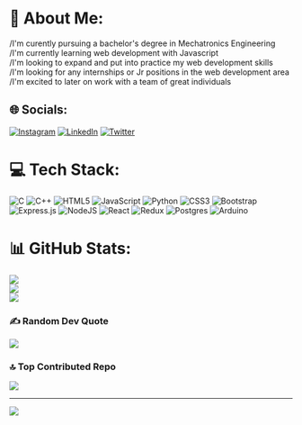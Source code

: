 # 💫 About Me:
/I'm curently pursuing a bachelor's degree in Mechatronics Engineering<br>/I'm currently learning web development with Javascript<br>/I'm looking to expand and put into practice my web development skills<br>/I'm looking for any internships or Jr positions in the web development area<br>/I'm excited to later on work with a team of great individuals


## 🌐 Socials:
[![Instagram](https://img.shields.io/badge/Instagram-%23E4405F.svg?logo=Instagram&logoColor=white)](https://instagram.com/alejandrosf_) [![LinkedIn](https://img.shields.io/badge/LinkedIn-%230077B5.svg?logo=linkedin&logoColor=white)](https://linkedin.com/in/alejandrosolisflores) [![Twitter](https://img.shields.io/badge/Twitter-%231DA1F2.svg?logo=Twitter&logoColor=white)](https://twitter.com/alejandrosf_) 

# 💻 Tech Stack:
![C](https://img.shields.io/badge/c-%2300599C.svg?style=for-the-badge&logo=c&logoColor=white) ![C++](https://img.shields.io/badge/c++-%2300599C.svg?style=for-the-badge&logo=c%2B%2B&logoColor=white) ![HTML5](https://img.shields.io/badge/html5-%23E34F26.svg?style=for-the-badge&logo=html5&logoColor=white) ![JavaScript](https://img.shields.io/badge/javascript-%23323330.svg?style=for-the-badge&logo=javascript&logoColor=%23F7DF1E) ![Python](https://img.shields.io/badge/python-3670A0?style=for-the-badge&logo=python&logoColor=ffdd54) ![CSS3](https://img.shields.io/badge/css3-%231572B6.svg?style=for-the-badge&logo=css3&logoColor=white) ![Bootstrap](https://img.shields.io/badge/bootstrap-%23563D7C.svg?style=for-the-badge&logo=bootstrap&logoColor=white) ![Express.js](https://img.shields.io/badge/express.js-%23404d59.svg?style=for-the-badge&logo=express&logoColor=%2361DAFB) ![NodeJS](https://img.shields.io/badge/node.js-6DA55F?style=for-the-badge&logo=node.js&logoColor=white) ![React](https://img.shields.io/badge/react-%2320232a.svg?style=for-the-badge&logo=react&logoColor=%2361DAFB) ![Redux](https://img.shields.io/badge/redux-%23593d88.svg?style=for-the-badge&logo=redux&logoColor=white) ![Postgres](https://img.shields.io/badge/postgres-%23316192.svg?style=for-the-badge&logo=postgresql&logoColor=white) ![Arduino](https://img.shields.io/badge/-Arduino-00979D?style=for-the-badge&logo=Arduino&logoColor=white)
# 📊 GitHub Stats:
![](https://github-readme-stats.vercel.app/api?username=alejandrosolf&theme=radical&hide_border=false&include_all_commits=false&count_private=false)<br/>
![](https://github-readme-streak-stats.herokuapp.com/?user=alejandrosolf&theme=radical&hide_border=false)<br/>
![](https://github-readme-stats.vercel.app/api/top-langs/?username=alejandrosolf&theme=radical&hide_border=false&include_all_commits=false&count_private=false&layout=compact)

### ✍️ Random Dev Quote
![](https://quotes-github-readme.vercel.app/api?type=horizontal&theme=radical)

### 🔝 Top Contributed Repo
![](https://github-contributor-stats.vercel.app/api?username=alejandrosolf&limit=5&theme=dark&combine_all_yearly_contributions=true)

---
[![](https://visitcount.itsvg.in/api?id=alejandrosolf&icon=0&color=0)](https://visitcount.itsvg.in)

<!-- Proudly created with GPRM ( https://gprm.itsvg.in ) -->
